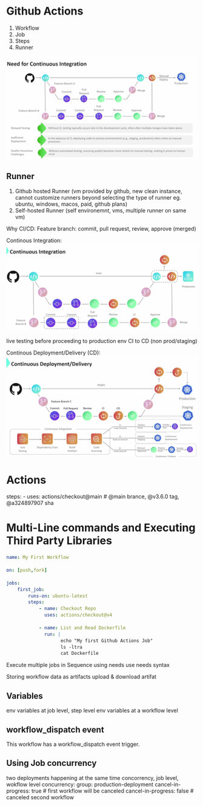 # Github Actions
1. Workflow
2. Job
3. Steps
4. Runner

![Github Actions](Github-Actions.png)

## Runner
1. Github hosted Runner (vm provided by github, new clean instance, cannot customize runners beyond selecting the type of runner eg. ubuntu, windows, macos, paid, github plans)
2. Self-hosted Runner (self environemnt, vms, multiple runner on same vm)

Why CI/CD:
Feature branch:
commit, pull request, review, approve (merged)

Continous Integration:
![Continous Integration CI](Continous-Integration-CI.png)

live testing before proceeding to production env
CI to CD (non prod/staging)

Continous Deployment/Delivery (CD):
![Continous Deployment/Delivery (CD)](continous-deployment-CD.png)

# Actions
steps:
    - uses: actions/checkout@main # @main brance, @v3.6.0 tag, @a324897907 sha

# Multi-Line commands and Executing Third Party Libraries
```yaml
name: My First Workflow

on: [push,fork]

jobs:
    first_job: 
        runs-on: ubuntu-latest
        steps:
            - name: Checkout Repo
              uses: actions/checkout@v4

            - name: List and Read Dockerfile
              run: |
                    echo "My first Github Actions Job"
                    ls -ltra
                    cat Dockerfile
```
Execute multiple jobs in Sequence using needs
use needs syntax

Storing workflow data as artifacts
upload & download artifat

## Variables
env variables at job level, step level
env variables at a workflow level

## workflow_dispatch event
This workflow has a workflow_dispatch event trigger.


## Using Job concurrency
two deployments happening at the same time
concorrency, job level, wokflow level
    concurrency: 
      group:  production-deployment
      cancel-in-progress: true # first workflow will be canceled
      cancel-in-progress: false # canceled second workflow